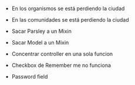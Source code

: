 
* En los organismos se está perdiendo la ciudad
* En las comunidades se está perdiendo la ciudad  

* Sacar Parsley a un Mixin
* Sacar Model a un Mixin
* Concentrar controller en una sola funcion

* Checkbox de Remember me no funciona
* Password field
